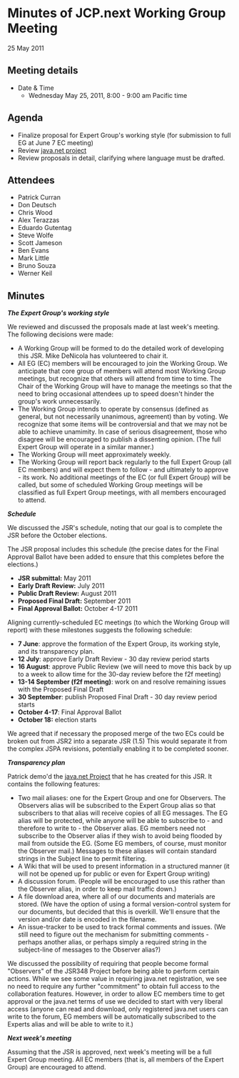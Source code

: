 # Minutes of JCP.next Working Group Meeting  
25 May 2011

## Meeting details

*   Date & Time
    *   Wednesday May 25, 2011, 8:00 - 9:00 am Pacific time  

## **Agenda**

*   Finalize proposal for Expert Group's working style (for submission to full EG at June 7 EC meeting)
*   Review [java.net project](https:/github.com/jcp-org/jsr348)
*   Review proposals in detail, clarifying where language must be drafted.

## **Attendees**

*   Patrick Curran
*   Don Deutsch
*   Chris Wood
*   Alex Terazzas
*   Eduardo Gutentag
*   Steve Wolfe
*   Scott Jameson
*   Ben Evans
*   Mark Little
*   Bruno Souza
*   Werner Keil

## Minutes

_**The Expert Group's working style**_

We reviewed and discussed the proposals made at last week's meeting. The following decisions were made:

*   A Working Group will be formed to do the detailed work of developing this JSR. Mike DeNicola has volunteered to chair it.
*   All EG (EC) members will be encouraged to join the Working Group. We anticipate that core group of members will attend most Working Group meetings, but recognize that others will attend from time to time. The Chair of the Working Group will have to manage the meetings so that the need to bring occasional attendees up to speed doesn't hinder the group's work unnecessarily.
*   The Working Group intends to operate by consensus (defined as general, but not necessarily unanimous, agreement) than by voting. We recognize that some items will be controversial and that we may not be able to achieve unamimity. In case of serious disagreement, those who disagree will be encouraged to publish a dissenting opinion. (The full Expert Group will operate in a similar manner.)
*   The Working Group will meet approximately weekly.
*   The Working Group will report back regularly to the full Expert Group (all EC members) and will expect them to follow - and ultimately to approve - its work. No additional meetings of the EC (or full Expert Group) will be called, but some of scheduled Working Group meetings will be classified as full Expert Group meetings, with all members encouraged to attend.

_**Schedule**_

We discussed the JSR's schedule, noting that our goal is to complete the JSR before the October elections.

The JSR proposal includes this schedule (the precise dates for the Final Approval Ballot have been added to ensure that this completes before the elections.)

*   **JSR submittal:** May 2011
*   **Early Draft Review:** July 2011
*   **Public Draft Review:** August 2011
*   **Proposed Final Draft:** September 2011
*   **Final Approval Ballot:** October 4-17 2011

Aligning currently-scheduled EC meetings (to which the Working Group will report) with these milestones suggests the following schedule:

*   **7 June**: approve the formation of the Expert Group, its working style, and its transparency plan.
*   **12 July**: approve Early Draft Review - 30 day review period starts
*   **16 August**: approve Public Review (we will need to move this back by up to a week to allow time for the 30-day review before the f2f meeting)
*   **13-14 September (f2f meeting)**: work on and resolve remaining issues with the Proposed Final Draft
*   **30 September**: publish Proposed Final Draft - 30 day review period starts
*   **October 4-17**: Final Approval Ballot
*   **October 18:** election starts

We agreed that if necessary the proposed merge of the two ECs could be broken out from JSR2 into a separate JSR (1.5) This would separate it from the complex JSPA revisions, potentially enabling it to be completed sooner.

**_Transparency plan_**

Patrick demo'd the [java.net Project](https:/github.com/jcp-org/jsr348) that he has created for this JSR. It contains the following features:

*   Two mail aliases: one for the Expert Group and one for Observers. The Observers alias will be subscribed to the Expert Group alias so that subscribers to that alias will receive copies of all EG messages. The EG alias will be protected, while anyone will be able to subscribe to - and therefore to write to - the Observer alias. EG members need not subscribe to the Observer alias if they wish to avoid being flooded by mail from outside the EG. (Some EG members, of course, must monitor the Observer mail.) Messages to these aliases will contain standard strings in the Subject line to permit filtering.
*   A Wiki that will be used to present information in a structured manner (it will not be opened up for public or even for Expert Group writing)
*   A discussion forum. (People will be encouraged to use this rather than the Observer alias, in order to keep mail traffic down.)
*   A file download area, where all of our documents and materials are stored. (We have the option of using a formal version-control system for our documents, but decided that this is overkill. We'll ensure that the version and/or date is encoded in the filename.
*   An issue-tracker to be used to track formal comments and issues. (We still need to figure out the mechanism for submitting comments - perhaps another alias, or perhaps simply a required string in the subject-line of messages to the Observer alias?)

We discussed the possibility of requiring that people become formal "Observers" of the JSR348 Project before being able to perform certain actions. While we see some value in requiring java.net registration, we see no need to require any further "commitment" to obtain full access to the collaboration features. However, in order to allow EC members time to get approval or the java.net terms of use we decided to start with very liberal access (anyone can read and download, only registered java.net users can write to the forum, EG members will be automatically subscribed to the Experts alias and will be able to write to it.)

_**Next week's meeting**_

Assuming that the JSR is approved, next week's meeting will be a full Expert Group meeting. All EC members (that is, all members of the Expert Group) are encouraged to attend.